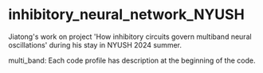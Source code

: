 # inhibitory_neural_network_NYUSH
Jiatong's work on project 'How inhibitory circuits govern multiband neural oscillations' during his stay in NYUSH 2024 summer.

multi_band: Each code profile has description at the beginning of the code.
